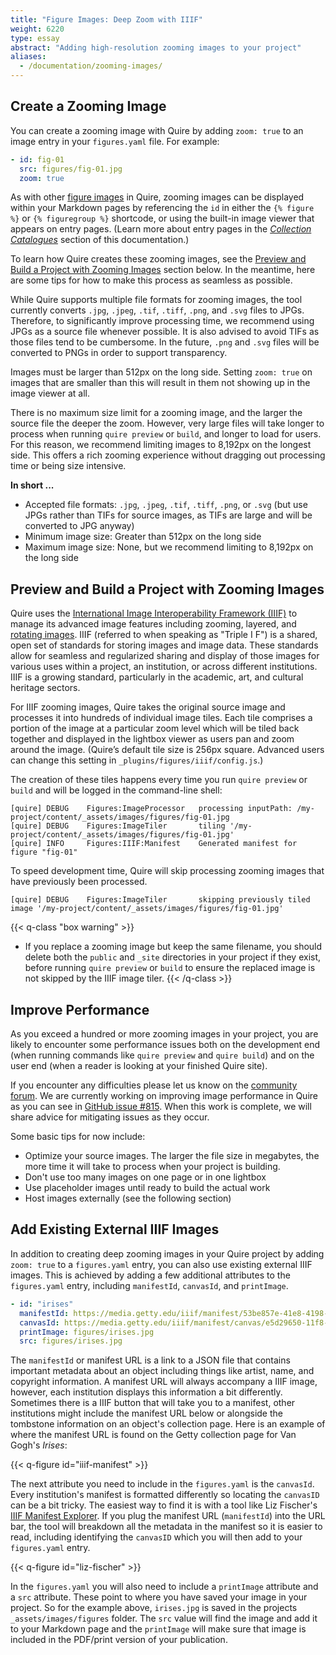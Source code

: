 ```yaml
---
title: "Figure Images: Deep Zoom with IIIF"
weight: 6220
type: essay
abstract: "Adding high-resolution zooming images to your project"
aliases:
  - /documentation/zooming-images/
---
```


## Create a Zooming Image

You can create a zooming image with Quire by adding `zoom: true` to an image entry in your `figures.yaml` file. For example: 

```yaml
- id: fig-01
  src: figures/fig-01.jpg
  zoom: true
```

As with other [figure images](/docs-v1/figure-images/) in Quire, zooming images can be displayed within your Markdown pages by referencing the `id` in either the `{% figure %}` or `{% figuregroup %}` shortcode, or using the built-in image viewer that appears on entry pages. (Learn more about entry pages in the [*Collection Catalogues*](/docs-v1/collection-catalogues) section of this documentation.)

To learn how Quire creates these zooming images, see the [Preview and Build a Project with Zooming Images](/docs-v1/zooming-images/#preview-and-build-a-project-with-zooming-images) section below. In the meantime, here are some tips for how to make this process as seamless as possible. 

While Quire supports multiple file formats for zooming images, the tool currently converts `.jpg`, `.jpeg`, `.tif`, `.tiff`, `.png`, and `.svg` files to JPGs. Therefore, to significantly improve processing time, we recommend using JPGs as a source file whenever possible. It is also advised to avoid TIFs as those files tend to be cumbersome. In the future, `.png` and `.svg` files will be converted to PNGs in order to support transparency. 

Images must be larger than 512px on the long side. Setting `zoom: true` on images that are smaller than this will result in them not showing up in the image viewer at all.

There is no maximum size limit for a zooming image, and the larger the source file the deeper the zoom. However, very large files will take longer to process when running `quire preview` or `build`, and longer to load for users. For this reason, we recommend limiting images to 8,192px on the longest side. This offers a rich zooming experience without dragging out processing time or being size intensive.

**In short ...**

- Accepted file formats: `.jpg`, `.jpeg`, `.tif`, `.tiff`, `.png`, or `.svg` (but use JPGs rather than TIFs for source images, as TIFs are large and will be converted to JPG anyway)
- Minimum image size: Greater than 512px on the long side
- Maximum image size: None, but we recommend limiting to 8,192px on the long side

## Preview and Build a Project with Zooming Images

Quire uses the [International Image Interoperability Framework (IIIF)](https://iiif.io/) to manage its advanced image features including zooming, layered, and [rotating images](/docs-v1/sequences/). IIIF (referred to when speaking as "Triple I F") is a shared, open set of standards for storing images and image data. These standards allow for seamless and regularized sharing and display of those images for various uses within a project, an institution, or across different institutions. IIIF is a growing standard, particularly in the academic, art, and cultural heritage sectors. 

For IIIF zooming images, Quire takes the original source image and processes it into hundreds of individual image tiles. Each tile comprises a portion of the image at a particular zoom level which will be tiled back together and displayed in the lightbox viewer as users pan and zoom around the image. (Quire’s default tile size is 256px square. Advanced users can change this setting in `_plugins/figures/iiif/config.js`.)

The creation of these tiles happens every time you run `quire preview` or `build` and will be logged in the command-line shell:

```
[quire] DEBUG	 Figures:ImageProcessor   processing inputPath: /my-project/content/_assets/images/figures/fig-01.jpg
[quire] DEBUG	 Figures:ImageTiler       tiling '/my-project/content/_assets/images/figures/fig-01.jpg'
[quire] INFO	 Figures:IIIF:Manifest    Generated manifest for figure "fig-01"
```

To speed development time, Quire will skip processing zooming images that have previously been processed. 

```
[quire] DEBUG	 Figures:ImageTiler       skipping previously tiled image '/my-project/content/_assets/images/figures/fig-01.jpg'
```

{{< q-class "box warning" >}}
- If you replace a zooming image but keep the same filename, you should delete both the `public` and `_site` directories in your project if they exist, before running `quire preview` or `build` to ensure the replaced image is not skipped by the IIIF image tiler.
{{< /q-class >}}

## Improve Performance

As you exceed a hundred or more zooming images in your project, you are likely to encounter some performance issues both on the development end (when running commands like `quire preview` and `quire build`) and on the user end (when a reader is looking at your finished Quire site). 

If you encounter any difficulties please let us know on the [community forum](https://github.com/thegetty/quire/discussions?discussions_q=is%3Aopen). We are currently working on improving image performance in Quire as you can see in [GitHub issue #815](https://github.com/thegetty/quire/issues/815). When this work is complete, we will share advice for mitigating issues as they occur.

Some basic tips for now include: 

- Optimize your source images. The larger the file size in megabytes, the more time it will take to process when your project is building. 
- Don't use too many images on one page or in one lightbox
- Use placeholder images until ready to build the actual work 
- Host images externally (see the following section)

## Add Existing External IIIF Images

In addition to creating deep zooming images in your Quire project by adding `zoom: true` to a `figures.yaml` entry, you can also use existing external IIIF images. This is achieved by adding a few additional attributes to the `figures.yaml` entry, including `manifestId`, `canvasId`, and `printImage`. 

```yaml
- id: "irises"    
  manifestId: https://media.getty.edu/iiif/manifest/53be857e-41e8-4198-b45d-2e0f52d3051b
  canvasId: https://media.getty.edu/iiif/manifest/canvas/e5d29650-11f8-4897-9540-54a9dd65b04f.json
  printImage: figures/irises.jpg
  src: figures/irises.jpg 
```

The `manifestId` or manifest URL is a link to a JSON file that contains important metadata about an object including things like artist, name, and copyright information. A manifest URL will always accompany a IIIF image, however, each institution displays this information a bit differently. Sometimes there is a IIIF button that will take you to a manifest, other institutions might include the manifest URL below or alongside the tombstone information on an object's collection page. Here is an example of where the manifest URL is found on the Getty collection page for Van Gogh's *Irises*:

{{< q-figure id="iiif-manifest" >}}

The next attribute you need to include in the `figures.yaml` is the `canvasId`. Every institution's manifest is formatted differently so locating the `canvasID` can be a bit tricky. The easiest way to find it is with a tool like Liz Fischer's [IIIF Manifest Explorer](https://www.lizmfischer.com/iiif-tools/manifest). If you plug the manifest URL (`manifestId`) into the URL bar, the tool will breakdown all the metadata in the manifest so it is easier to read, including identifying the `canvasID` which you will then add to your `figures.yaml` entry.

{{< q-figure id="liz-fischer" >}}

In the `figures.yaml` you will also need to include a `printImage` attribute and a `src` attribute. These point to where you have saved your image in your project. So for the example above, `irises.jpg` is saved in the projects `_assets/images/figures` folder. The `src` value will find the image and add it to your Markdown page and the `printImage` will make sure that image is included in the PDF/print version of your publication. 